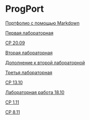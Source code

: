 # ProgPort
 
 <a href="https://github.com/VexelB/porfol">Портфолио с помощью Markdown</a>

 <a href="https://repl.it/@VexelB/ProgFLab">Первая лабораторная</a>

<a href="https://repl.it/@VexelB/Prog2009">СР 20.09</a>

<a href="https://repl.it/@VexelB/ProgSLab">Вторая лабораторная</a>

<a href="https://repl.it/@VexelB/ProgSlab1">Дополнение к второй лабораторной</a>

<a href="https://repl.it/@VexelB/ProgTLab">Третья лабораторная</a>

<a href="https://repl.it/@VexelB/Prog1310">СР 13.10</a>

<a href="https://github.com/VexelB/prog1810/blob/master/main.py">Лабораторная работа 18.10</a>

<a href="https://repl.it/@VexelB/Prog111">СР 1.11</a>

<a href="https://repl.it/@VexelB/Prog811">СР 8.11</a>
